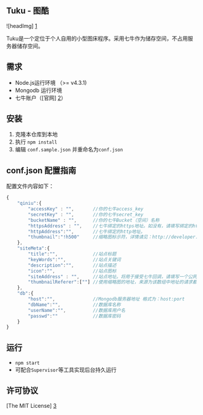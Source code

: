 Tuku - 图酷
-----------

![headImg] [1]

Tuku是一个定位于个人自用的小型图床程序。采用七牛作为储存空间，不占用服务器储存空间。

需求
----
* Node.js运行环境 （>= v4.3.1)
* Mongodb 运行环境
* 七牛账户（[官网] [2]）



安装
----
1. 克隆本仓库到本地
2. 执行 `npm install`
3. 编辑 `conf.sample.json` 并重命名为`conf.json`

conf.json 配置指南
------------------
配置文件内容如下：
```javascript
{
	"qiniu":{
		"accessKey" : "",       //你的七牛access_key
		"secretKey" : "",       //你的七牛secret_key
		"bucketName" : "",      //你的七牛Bucket（空间）名称
		"httpsAddress" : "",    //七牛绑定的https地址。如没有，请填写绑定的http地址！！
		"httpAddress":"",       //七牛绑定的http地址。
		"thumbnail":"!h500"     //缩略图标示符，详情请见：http://developer.qiniu.com/docs/v6/api/overview/fop/fop/fop.html
	},
	"siteMeta":{
		"title":"",             //站点标题
		"keyWords":"",          //站点关键词
		"description":"",       //站点描述
		"icon":"",              //站点图标
		"siteAddress" : "",     //站点地址。将用于接受七牛回调，请填写一个公网可以访问的地址！！
		"thumbnailReferer":[""] //使用缩略图的地址，来源为该数组中地址的请求都会加上缩略图标示符。
	},
	"db":{
		"host":"",              //Mongodb服务器地址 格式为：host:port
		"dbName":"",            //数据库名称
		"userName":"",          //数据库用户名
		"passwd":""             //数据库密码
	}
}

```




运行
----
* `npm start`
* 可配合`Supervisor`等工具实现后台持久运行


许可协议
--------

[The MIT License] [3]





[1]: https://tat.pics/v/1456213694491%E5%B1%8F%E5%B9%95%E5%BF%AB%E7%85%A7_2016-02-23_%E4%B8%8B%E5%8D%883.46.38__2_.png
[2]: http://qiniu.com
[3]: ./LICENSE

